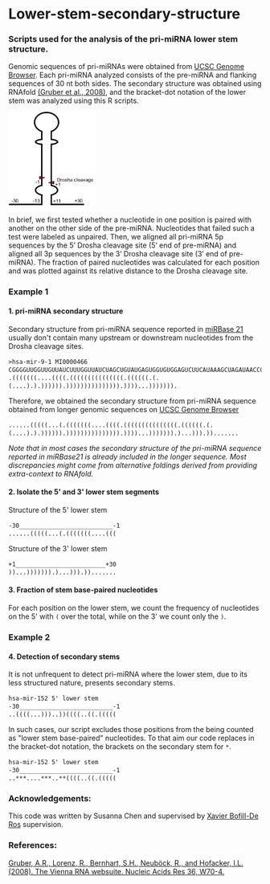 # Lower-stem-secondary-structure
### Scripts used for the analysis of the pri-miRNA lower stem structure.

Genomic sequences of pri-miRNAs were obtained from [UCSC Genome Browser](https://genome.ucsc.edu/). Each pri-miRNA analyzed consists of the pre-miRNA and flanking sequences of 30 nt both sides. The secondary structure was obtained using RNAfold [(Gruber et al., 2008)](https://www.ncbi.nlm.nih.gov/pubmed/18424795), and the bracket-dot notation of the lower stem was analyzed using this R scripts. 

<img src="https://github.com/Gu-Lab-RBL-NCI/Lower-stem-secondary-structure/blob/master/drosha-cleavage.png" width="175" height="189">

In brief, we first tested whether a nucleotide in one position is paired with another on the other side of the pre-miRNA. Nucleotides that failed such a test were labeled as unpaired. Then, we aligned all pri-miRNA 5p sequences by the 5’ Drosha cleavage site (5’ end of pre-miRNA) and aligned all 3p sequences by the 3’ Drosha cleavage site (3’ end of pre-miRNA). The fraction of paired nucleotides was calculated for each position and was plotted against its relative distance to the Drosha cleavage site.

### Example 1
 #### **1. pri-miRNA secondary structure**

Secondary structure from pri-miRNA sequence reported in [miRBase 21](http://www.mirbase.org/) usually don't contain many upstream or downstream nucleotides from the Drosha cleavage sites.

```
>hsa-mir-9-1 MI0000466
CGGGGUUGGUUGUUAUCUUUGGUUAUCUAGCUGUAUGAGUGGUGUGGAGUCUUCAUAAAGCUAGAUAACCGAAAGUAAAAAUAACCCCA
.(((((((....((((.(((((((((((((((.((((((.(.(....).).)))))).))))))))))))))).))))...))))))).
```

Therefore, we obtained the secondary structure from pri-miRNA sequence obtained from longer genomic sequences on [UCSC Genome Browser](https://genome.ucsc.edu/)

```
......(((((...(.(((((((....((((.(((((((((((((((.((((((.(.(....).).)))))).))))))))))))))).))))...))))))).)...))).)).......
```

*Note that in most cases the secondary structure of the pri-miRNA sequence reported in miRBase21 is already included in the longer sequence. Most discrepancies might come from alternative foldings derived from providing extra-context to RNAfold.*

#### **2. Isolate the 5' and 3' lower stem segments**

Structure of the 5' lower stem

```
-30__________________________-1
......(((((...(.(((((((....(((
```

Structure of the 3' lower stem

```
+1_________________________+30
))...))))))).)...))).)).......
```

#### **3. Fraction of stem base-paired nucleotides**

For each position on the lower stem, we count the frequency of nucleotides on the 5' with `(` over the total, while on the 3' we count only the `)`.


### Example 2
#### **4. Detection of secondary stems**

It is not unfrequent to detect pri-miRNA where the lower stem, due to its less structured nature, presents secondary stems.

```
hsa-mir-152 5' lower stem
-30__________________________-1
..((((...)))..))((((..((.(((((
```

In such cases, our script excludes those positions from the being counted as "lower stem base-paired" nucleotides. To that aim our code replaces in the bracket-dot notation, the brackets on the secondary stem for `*`.

```
hsa-mir-152 5' lower stem
-30__________________________-1
..***....***..**((((..((.(((((
```


### Acknowledgements:

This code was written by Susanna Chen and supervised by [Xavier Bofill-De Ros](https://www.ncbi.nlm.nih.gov/pubmed/?term=Bofill-De%20Ros%20X%5BAuthor%5D&cauthor=true&cauthor_uid=28725635) supervision.

### References:

[Gruber, A.R., Lorenz, R., Bernhart, S.H., Neuböck, R., and Hofacker, I.L. (2008). The Vienna RNA websuite. Nucleic Acids Res 36, W70-4.](https://www.ncbi.nlm.nih.gov/pubmed/18424795)

